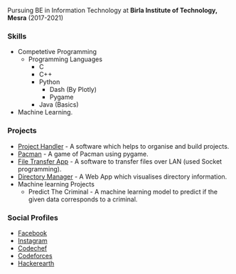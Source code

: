 Pursuing BE in Information Technology at **Birla Institute of Technology, Mesra** (2017-2021)

### Skills

- Competetive Programming
    - Programming Languages
        - C
        - C++
        - Python
            - Dash (By Plotly)
            - Pygame
        - Java (Basics)
- Machine Learning.

### Projects

- [Project Handler](https://github.com/rpuneet/Project-Handler) - A software which helps to organise and build projects.
- [Pacman](https://github.com/rpuneet/The-Game) - A game of Pacman using pygame.
- [File Transfer App](https://github.com/rpuneet/The-Video) - A software to transfer files over LAN (used Socket programming).
- [Directory Manager](https://github.com/rpuneet/The-Episode) - A Web App which visualises directory information.
- Machine learning Projects
    - Predict The Criminal - A machine learning model to predict if the given data corresponds to a criminal.

### Social Profiles

- [Facebook](https://www.facebook.com/puneet.rai.98)
- [Instagram](https://www.instagram.com/rpuneet/)
- [Codechef](https://www.codechef.com/users/puneetrai04)
- [Codeforces](http://codeforces.com/profile/puneetrai04)
- [Hackerearth](https://www.hackerearth.com/@puneet.rai.98)
